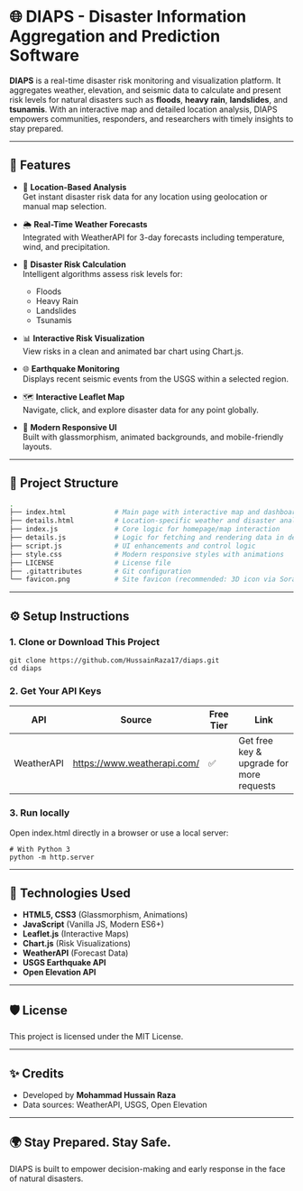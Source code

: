 # 🌐 DIAPS - Disaster Information Aggregation and Prediction Software

**DIAPS** is a real-time disaster risk monitoring and visualization platform. It aggregates weather, elevation, and seismic data to calculate and present risk levels for natural disasters such as **floods**, **heavy rain**, **landslides**, and **tsunamis**. With an interactive map and detailed location analysis, DIAPS empowers communities, responders, and researchers with timely insights to stay prepared.

---

## 🚀 Features

- 📍 **Location-Based Analysis**  
  Get instant disaster risk data for any location using geolocation or manual map selection.

- 🌦️ **Real-Time Weather Forecasts**  
  Integrated with WeatherAPI for 3-day forecasts including temperature, wind, and precipitation.

- 🌊 **Disaster Risk Calculation**  
  Intelligent algorithms assess risk levels for:
  - Floods
  - Heavy Rain
  - Landslides
  - Tsunamis

- 📊 **Interactive Risk Visualization**  
  View risks in a clean and animated bar chart using Chart.js.

- 🌐 **Earthquake Monitoring**  
  Displays recent seismic events from the USGS within a selected region.

- 🗺️ **Interactive Leaflet Map**  
  Navigate, click, and explore disaster data for any point globally.

- 🎨 **Modern Responsive UI**  
  Built with glassmorphism, animated backgrounds, and mobile-friendly layouts.

---

## 📁 Project Structure

```bash
.
├── index.html            # Main page with interactive map and dashboard
├── details.html          # Location-specific weather and disaster analysis
├── index.js              # Core logic for homepage/map interaction
├── details.js            # Logic for fetching and rendering data in details view
├── script.js             # UI enhancements and control logic
├── style.css             # Modern responsive styles with animations
├── LICENSE               # License file
├── .gitattributes        # Git configuration
└── favicon.png           # Site favicon (recommended: 3D icon via Sora)

```
---

## ⚙️ Setup Instructions

### 1. **Clone or Download This Project**
```
git clone https://github.com/HussainRaza17/diaps.git
cd diaps

```

### 2. **Get Your API Keys**
| API              | Source                      | Free Tier  | Link                                      |
|------------------|-----------------------------|------------|-------------------------------------------|
| WeatherAPI       | https://www.weatherapi.com/ | ✅         | Get free key & upgrade for more requests  |


### 3. **Run locally**
Open index.html directly in a browser or use a local server:
```
# With Python 3
python -m http.server

```
---

## 🧠 Technologies Used
- **HTML5, CSS3** (Glassmorphism, Animations)
- **JavaScript** (Vanilla JS, Modern ES6+)
- **Leaflet.js** (Interactive Maps)
- **Chart.js** (Risk Visualizations)
- **WeatherAPI** (Forecast Data)
- **USGS Earthquake API**
- **Open Elevation API**

---

## 🛡️ License
This project is licensed under the MIT License.

---

## ✨ Credits
- Developed by **Mohammad Hussain Raza**
- Data sources: WeatherAPI, USGS, Open Elevation

---

## 🌍 Stay Prepared. Stay Safe.
DIAPS is built to empower decision-making and early response in the face of natural disasters.